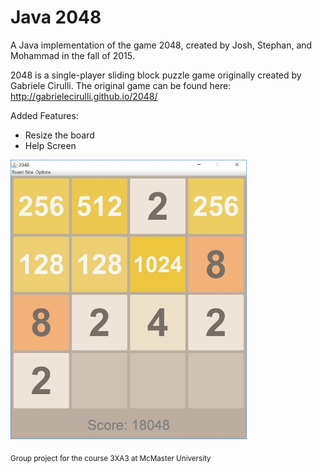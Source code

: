 Java 2048
====
A Java implementation of the game 2048, created by Josh, Stephan, and Mohammad in the fall of 2015.

2048 is a single-player sliding block puzzle game originally created by Gabriele Cirulli. The original game can be found here:  http://gabrielecirulli.github.io/2048/


Added Features:
- Resize the board
- Help Screen

<img src="2048.jpg" width="75%" height="75%"/>

<sub> Group project for the course 3XA3 at McMaster University</sub>
